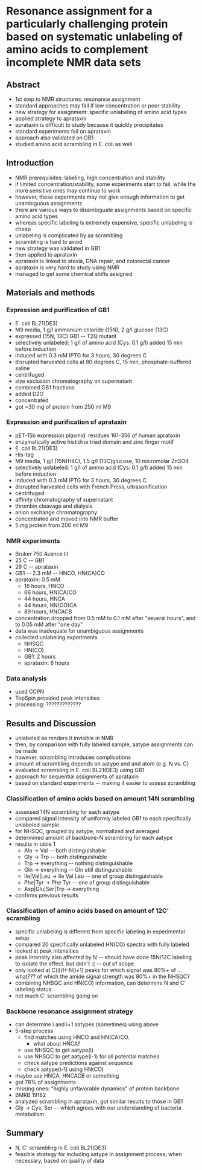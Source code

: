 # Resonance assignment for a particularly challenging protein based on systematic unlabeling of amino acids to complement incomplete NMR data sets

## Abstract

 - 1st step to NMR structures: resonance assignment
 - standard approaches may fail if low concentration or poor stability
 - new strategy for assignment: specific unlabeling of amino acid types
 - applied strategy to aprataxin
 - aprataxin is difficult to study because it quickly precipitates
 - standard experiments fail on aprataxin
 - approach also validated on GB1
 - studied amino acid scrambling in E. coli as well

## Introduction

 - NMR prerequisites: labeling, high concentration and stability
 - if limited concentration/stability, some experiments start to fail, while the more sensitive ones may continue to work
 - however, these experiments may not give enough information to get unambiguous assignments
 - there are various ways to disambiguate assignments based on specific amino acid types
 - whereas specific labeling is extremely expensive, specific unlabeling is cheap
 - unlabeling is complicated by aa scrambling
 - scrambling is hard to avoid
 - new strategy was validated in GB1
 - then applied to aprataxin
 - aprataxin is linked to ataxia, DNA repair, and colorectal cancer
 - aprataxin is very hard to study using NMR
 - managed to get some chemical shifts assigned

## Materials and methods

### Expression and purification of GB1

 - E. coli BL21(DE3)
 - M9 media, 1 g/l ammonium chloride (15N), 2 g/l glucose (13C)
 - expressed (15N, 13C) GB1 -- T2Q mutant
 - selectively unlabeled: 1 g/l of amino acid (Cys: 0.1 g/l) added 15 min before induction
 - induced with 0.3 mM IPTG for 3 hours, 30 degrees C
 - disrupted harvested cells at 80 degrees C, 15 min, phosphate-buffered saline
 - centrifuged
 - size exclusion chromatography on supernatant
 - combined GB1 fractions
 - added D2O
 - concentrated
 - got ~30 mg of protein from 250 ml M9

### Expression and purification of aprataxin

 - pET-15b expression plasmid:  residues 161-356 of human aprataxin
 - enzymatically active histidine triad domain and zinc finger motif
 - E. coli BL21(DE3)
 - His-tag
 - M9 media, 1 g/l (15N)H4Cl, 1.5 g/l (13C)glucose, 10 micromolar ZnSO4
 - selectively unlabeled: 1 g/l of amino acid (Cys: 0.1 g/l) added 15 min before induction
 - induced with 0.3 mM IPTG for 3 hours, 30 degrees C
 - disrupted harvested cells with French Press, ultrasonification
 - centrifuged
 - affinity chromatography of supernatant
 - thrombin cleavage and dialysis
 - anion exchange chromatography
 - concentrated and moved into NMR buffer
 - 5 mg protein from 200 ml M9

### NMR experiments

 - Bruker 750 Avance III
 - 25 C -- GB1
 - 29 C -- aprataxin
 - GB1 -- 2.3 mM -- HNCO, HN(CA)CO
 - aprataxin: 0.5 mM
   - 16 hours, HNCO
   - 66 hours, HN(CA)CO
   - 44 hours, HNCA
   - 44 hours, HN(CO)CA
   - 89 hours, HNCACB
 - concentration dropped from 0.5 mM to 0.1 mM after "several hours", and to 0.05 mM after "one day"
 - data was inadequate for unambiguous assignments
 - collected unlabeling experiments
   - NHSQC
   - HN(CO)
   - GB1: 2 hours
   - aprataxin: 6 hours
 
### Data analysis

 - used CCPN
 - TopSpin provided peak intensities
 - processing: ?????????????

## Results and Discussion

 - unlabeled aa renders it invisible in NMR
 - then, by comparison with fully labeled sample, aatype assignments can be made
 - however, scrambling introduces complications
 - amount of scrambling depends on aatype and and atom (e.g. N vs. C)
 - evaluated scrambling in E. coli BL21(DE3) using GB1
 - approach for sequential assignments of aprataxin
 - based on standard experiments -- making it easier to assess scrambling

### Classification of amino acids based on amount 14N scrambling

 - assessed 14N scrambling for each aatype
 - compared signal intensity of uniformly labeled GB1 to each specifically unlabeled sample
 - for NHSQC, grouped by aatype, normalized and averaged
 - determined amount of backbone-N scrambling for each aatype
 - results in table 1
   - Ala -> Val -- both distinguishable
   - Gly -> Trp -- both distinguishable
   - Trp -> everything -- nothing distinguishable
   - Gln -> everything -- Gln still distinguishable
   - Ile|Val|Leu -> Ile Val Leu -- one of group distinguishable
   - Phe|Tyr -> Phe Tyr -- one of group distinguishable
   - Asp|Glu|Ser|Trp -> everything
 - confirms previous results

### Classification of amino acids based on amount of 12C' scrambling

 - specific unlabeling is different from specific labeling in experimental setup
 - compared 20 specifically unlabeled HN(CO) spectra with fully labeled
 - looked at peak intensities
 - peak intensity also affected by N -- should have done 15N/12C labeling to isolate the effect.  but didn't :( -- out of scope
 - only looked at C(i)/H-N(i+1) peaks for which signal was 80%+ of ... what???  of which the amide signal strength was 80%+ in the NHSQC?
 - combining NHSQC and HN(CO) information, can determine N and C' labeling status
 - not much C' scrambling going on

### Backbone resonance assignment strategy

 - can determine i and i+1 aatypes (sometimes) using above
 - 5-step process
   - find matches using HNCO and HN(CA)CO.
     * what about HNCA?
   - use NHSQC to get aatype(i)
   - use NHSQC to get aatype(i-1) for all potential matches
   - check aatype predictions against sequence
   - check aatype(i-1) using HN(CO)
 - maybe use HNCA, HNCACB or something
 - got 78% of assignments
 - missing ones: "highly unfavorable dynamics" of protein backbone
 - BMRB 19182
 - analyzed scrambling in aprataxin, got similar results to those in GB1
 - Gly -> Cys, Ser -- which agrees with our understanding of bacteria metabolism

## Summary

 - N, C' scrambling in E. coli BL21(DE3)
 - feasible strategy for including aatype in assignment process, when necessary, based on quality of data

